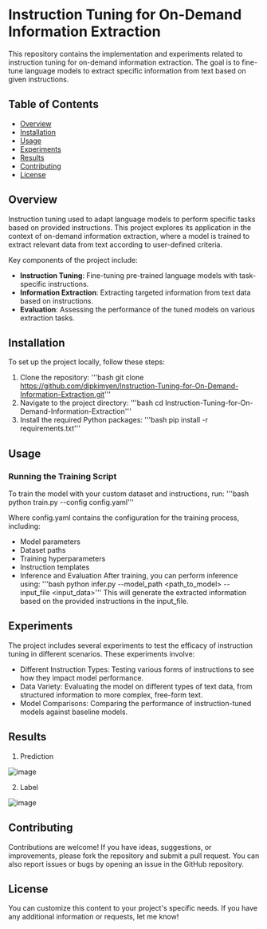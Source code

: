 # Instruction Tuning for On-Demand Information Extraction

This repository contains the implementation and experiments related to instruction tuning for on-demand information extraction. The goal is to fine-tune language models to extract specific information from text based on given instructions.

## Table of Contents

- [Overview](#overview)
- [Installation](#installation)
- [Usage](#usage)
- [Experiments](#experiments)
- [Results](#results)
- [Contributing](#contributing)
- [License](#license)

## Overview

Instruction tuning used to adapt language models to perform specific tasks based on provided instructions. This project explores its application in the context of on-demand information extraction, where a model is trained to extract relevant data from text according to user-defined criteria.

Key components of the project include:

- **Instruction Tuning**: Fine-tuning pre-trained language models with task-specific instructions.
- **Information Extraction**: Extracting targeted information from text data based on instructions.
- **Evaluation**: Assessing the performance of the tuned models on various extraction tasks.

## Installation

To set up the project locally, follow these steps:

1. Clone the repository:
   '''bash
   git clone https://github.com/dipkimyen/Instruction-Tuning-for-On-Demand-Information-Extraction.git'''
2. Navigate to the project directory:
  '''bash
  cd Instruction-Tuning-for-On-Demand-Information-Extraction'''
3. Install the required Python packages:
   '''bash
   pip install -r requirements.txt'''

## Usage
### Running the Training Script
To train the model with your custom dataset and instructions, run:
'''bash
python train.py --config config.yaml'''

Where config.yaml contains the configuration for the training process, including:
* Model parameters
* Dataset paths
* Training hyperparameters
* Instruction templates
* Inference and Evaluation
After training, you can perform inference using:
'''bash
python infer.py --model_path <path_to_model> --input_file <input_data>'''
This will generate the extracted information based on the provided instructions in the input_file.

## Experiments
The project includes several experiments to test the efficacy of instruction tuning in different scenarios. These experiments involve:
* Different Instruction Types: Testing various forms of instructions to see how they impact model performance.
* Data Variety: Evaluating the model on different types of text data, from structured information to more complex, free-form text.
* Model Comparisons: Comparing the performance of instruction-tuned models against baseline models.

## Results
1. Prediction
   
![image](https://github.com/user-attachments/assets/981783c0-6754-4a2a-9d41-d15d7e71cf79)

2. Label
   
![image](https://github.com/user-attachments/assets/b39819b4-733b-4af9-b7ec-5a271cdaf292)

   
## Contributing
Contributions are welcome! If you have ideas, suggestions, or improvements, please fork the repository and submit a pull request. You can also report issues or bugs by opening an issue in the GitHub repository.

## License
You can customize this content to your project's specific needs. If you have any additional information or requests, let me know!
